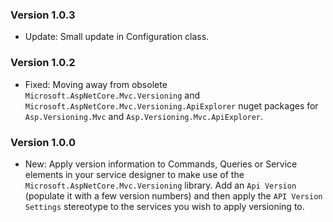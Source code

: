 ### Version 1.0.3

- Update: Small update in Configuration class.

### Version 1.0.2

- Fixed: Moving away from obsolete `Microsoft.AspNetCore.Mvc.Versioning` and `Microsoft.AspNetCore.Mvc.Versioning.ApiExplorer` nuget packages for `Asp.Versioning.Mvc` and `Asp.Versioning.Mvc.ApiExplorer`.

### Version 1.0.0

- New: Apply version information to Commands, Queries or Service elements in your service designer to make use of the `Microsoft.AspNetCore.Mvc.Versioning` library. Add an `Api Version` (populate it with a few version numbers) and then apply the `API Version Settings` stereotype to the services you wish to apply versioning to.